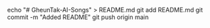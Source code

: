 echo "# GheunTak-AI-Songs" > README.md
git add README.md
git commit -m "Added README"
git push origin main
